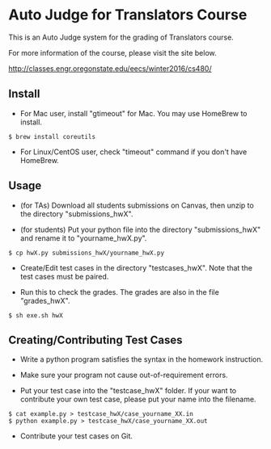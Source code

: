 Auto Judge for Translators Course
======

This is an Auto Judge system for the grading of Translators course.

For more information of the course, please visit the site below.

http://classes.engr.oregonstate.edu/eecs/winter2016/cs480/

Install
------

* For Mac user, install "gtimeout" for Mac. You may use HomeBrew to install.

~~~
$ brew install coreutils
~~~

* For Linux/CentOS user, check "timeout" command if you don't have HomeBrew.

Usage
------

* (for TAs) Download all students submissions on Canvas, then unzip to the directory "submissions_hwX".

* (for students) Put your python file into the directory "submissions_hwX" and rename it to "yourname_hwX.py".

~~~
$ cp hwX.py submissions_hwX/yourname_hwX.py
~~~

* Create/Edit test cases in the directory "testcases_hwX". Note that the test cases must be paired.

* Run this to check the grades. The grades are also in the file "grades_hwX".

~~~
$ sh exe.sh hwX
~~~

Creating/Contributing Test Cases
------

* Write a python program satisfies the syntax in the homework instruction.

* Make sure your program not cause out-of-requirement errors.

* Put your test case into the "testcase_hwX" folder. If your want to contribute your own test case, please put your name into the filename.

~~~
$ cat example.py > testcase_hwX/case_yourname_XX.in
$ python example.py > testcase_hwX/case_yourname_XX.out
~~~

* Contribute your test cases on Git.
